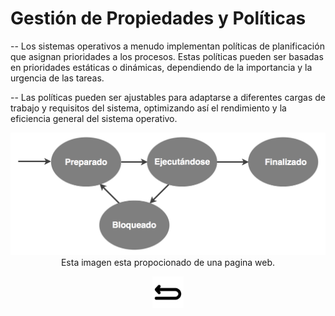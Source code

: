 # Gestión de Propiedades y Políticas

-- Los sistemas operativos a menudo implementan políticas de planificación que asignan prioridades a los procesos. Estas políticas pueden ser basadas en prioridades estáticas o dinámicas, dependiendo de la importancia y la urgencia de las tareas.

-- Las políticas pueden ser ajustables para adaptarse a diferentes cargas de trabajo y requisitos del sistema, optimizando así el rendimiento y la eficiencia general del sistema operativo.

<p align="center">
  <a href="https://ocw.ehu.eus/pluginfile.php/48902/mod_resource/content/13/html/Recursos/P03/Planificacion_procesos.html" class="enlace-invisible">
    <img src="./imagenes/gestion_de_propiedades_y_politicas.jpg" alt="Esta imagen está proporcionada de una pagina web">
  </a>
  <br>
  Esta imagen esta propocionado de una pagina web.
</p>

<style>
.enlace-invisible {
    text-decoration: none;
    color: transparent;
    /* Otros estilos que desees agregar */
}
</style>
<p align="center">
<a href="https://gakc05.github.io/sistemas/procesos/indice/01_introduccion.html" class="enlace-invisible">
  <img src="../../botones_imagenes/boton_regresar.png" alt="" style="width: 10%;">
</a>
</p>

<style>
.enlace-invisible {
    text-decoration: none;
    color: transparent;
    /* Otros estilos que desees agregar */
}
</style>
